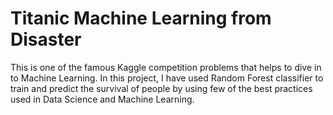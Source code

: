 # Titanic Machine Learning from Disaster
This is one of the famous Kaggle competition problems that helps to dive in to Machine Learning. In this project, I have used Random Forest classifier to train and predict the survival of people by using few of the best practices used in Data Science and Machine Learning.
